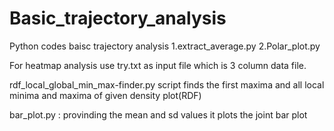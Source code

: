 # Basic_trajectory_analysis
Python codes baisc trajectory analysis
1.extract_average.py
2.Polar_plot.py

For heatmap analysis use try.txt as input file which is 3 column data file.


rdf_local_global_min_max-finder.py  script finds the first maxima and all local minima and maxima of given density plot(RDF)


bar_plot.py : provinding the mean and sd values it plots the joint bar plot
